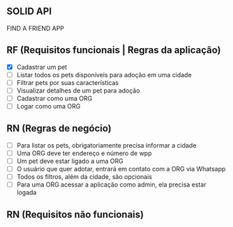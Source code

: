 ## SOLID API

FIND A FRIEND APP

## RF (Requisitos funcionais | Regras da aplicação)

- [x] Cadastrar um pet
- [ ] Listar todos os pets disponíveis para adoção em uma cidade
- [ ] Filtrar pets por suas características
- [ ] Visualizar detalhes de um pet para adoção
- [ ] Cadastrar como uma ORG
- [ ] Logar como uma ORG

## RN (Regras de negócio)

- [ ] Para listar os pets, obrigatoriamente precisa informar a cidade
- [ ] Uma ORG deve ter endereço e número de wpp
- [ ] Um pet deve estar ligado a uma ORG
- [ ] O usuário que quer adotar, entrará em contato com a ORG via Whatsapp
- [ ] Todos os filtros, além da cidade, são opcionais
- [ ] Para uma ORG acessar a aplicação como admin, ela precisa estar logada

## RN (Requisitos não funcionais)
